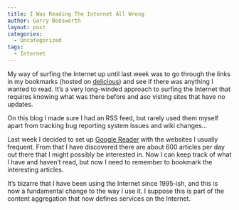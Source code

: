 ```yaml
---
title: I Was Reading The Internet All Wrong
author: Garry Bodsworth
layout: post
categories:
  - Uncategorized
tags:
  - Internet
---
```

My way of surfing the Internet up until last week was to go through the links in my bookmarks (hosted on [delicious][1]) and see if there was anything I wanted to read. It&#8217;s a very long-winded approach to surfing the Internet that requires knowing what was there before and aso visting sites that have no updates.

On this blog I made sure I had an RSS feed, but rarely used them myself apart from tracking bug reporting system issues and wiki changes&#8230;

Last week I decided to set up [Google Reader][2] with the websites I usually frequent. From that I have discovered there are about 600 articles per day out there that I might possibly be interested in. Now I can keep track of what I have and haven&#8217;t read, but now I need to remember to bookmark the interesting articles.

It&#8217;s bizarre that I have been using the Internet since 1995-ish, and this is now a fundamental change to the way I use it. I suppose this is part of the content aggregation that now defines services on the Internet.

 [1]: http://del.icio.us/
 [2]: http://google.com/reader